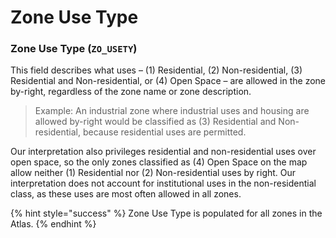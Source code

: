 # Zone Use Type

### Zone Use Type \(`ZO_USETY`\)

This field describes what uses – \(1\) Residential, \(2\) Non-residential, \(3\) Residential and Non-residential, or \(4\) Open Space – are allowed in the zone by-right, regardless of the zone name or zone description. 

> Example: An industrial zone where industrial uses and housing are allowed by-right would be classified as \(3\) Residential and Non-residential, because residential uses are permitted.

Our interpretation also privileges residential and non-residential uses over open space, so the only zones classified as \(4\) Open Space on the map allow neither \(1\) Residential nor \(2\) Non-residential uses by right. Our interpretation does not account for institutional uses in the non-residential class, as these uses are most often allowed in all zones. 

{% hint style="success" %}
Zone Use Type is populated for all zones in the Atlas. 
{% endhint %}



